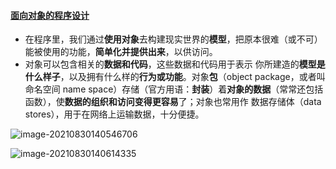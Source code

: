 #### [面向对象的程序设计](https://developer.mozilla.org/zh-CN/docs/Learn/JavaScript/Objects/Object-oriented_JS#从零开始面向对象的程序设计)

- 在程序里，我们通过**使用对象**去构建现实世界的**模型**，把原本很难（或不可）能被使用的功能，**简单化并提供出来**，以供访问。
- 对象可以包含相关的**数据和代码**，这些数据和代码用于表示 你所建造的**模型是什么样子**，以及拥有什么样的**行为或功能**。对象**包**（object package，或者叫命名空间 name space）存储（官方用语：**封装**）着**对象的数据**（常常还包括函数），使**数据的组织和访问变得更容易**了；对象也常用作 数据存储体（data stores），用于在网络上运输数据，十分便捷。

![image-20210830140546706](C:\Users\wenyi.lu\AppData\Roaming\Typora\typora-user-images\image-20210830140546706.png)

![image-20210830140614335](C:\Users\wenyi.lu\AppData\Roaming\Typora\typora-user-images\image-20210830140614335.png)